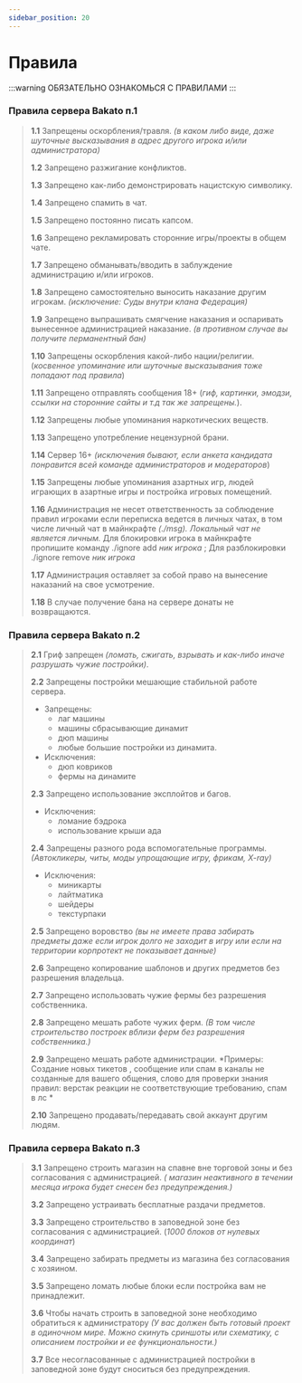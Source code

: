 ```yaml
---
sidebar_position: 20
---
```


# Правила

:::warning
ОБЯЗАТЕЛЬНО ОЗНАКОМЬСЯ С ПРАВИЛАМИ
:::

### Правила сервера Bakato п.1

> **1.1** Запрещены оскорбления/травля. _(в каком либо виде, даже шуточные высказывания в адрес другого игрока и/или администратора)_
>
> **1.2** Запрещено разжигание конфликтов.
>
> **1.3** Запрещено как-либо демонстрировать нацистскую символику.
>
> **1.4** Запрещено спамить в чат.
>
> **1.5** Запрещено постоянно писать капсом.
>
> **1.6** Запрещено рекламировать сторонние игры/проекты в общем чате.
>
> **1.7** Запрещено обманывать/вводить в заблуждение администрацию и/или игроков.
>
> **1.8** Запрещено самостоятельно выносить наказание другим игрокам. _(исключение: Суды внутри клана Федерация)_
>
> **1.9** Запрещено выпрашивать смягчение наказания и оспаривать вынесенное администрацией наказание. _(в противном случае вы получите перманентный бан)_
>
> **1.10** Запрещены оскорбления какой-либо нации/религии. (_косвенное упоминание или шуточные высказывания тоже попадают под правила_)
>
> **1.11** Запрещено отправлять сообщения 18+ (_гиф, картинки, эмодзи, ссылки на сторонние сайты и т.д так же запрещены._).
>
> **1.12** Запрещены любые упоминания наркотических веществ.
>
> **1.13** Запрещено употребление нецензурной брани.
>
> **1.14** Сервер 16+ _(исключения бывают, если анкета кандидата понравится всей команде администраторов и модераторов_)
>
> **1.15** Запрещены любые упоминания азартных игр, людей играющих в азартные игры и постройка игровых помещений.
>
> **1.16** Администрация не несет ответственность за соблюдение правил игроками если переписка ведется в личных чатах, в том числе личный чат в майнкрафте _(./msg). Локальный чат не является личным._ Для блокировки игрока в майнкрафте пропишите команду ./ignore add _ник игрока_ ; Для разблокировки ./ignore remove _ник игрока_
>
> **1.17** Администрация оставляет за собой право на вынесение наказаний на свое усмотрение.
>
> **1.18** В случае получение бана на сервере донаты не возвращаются.

### Правила сервера Bakato п.2

> **2.1** Гриф запрещен _(ломать, сжигать, взрывать и как-либо иначе разрушать чужие постройки)_.
>
> **2.2** Запрещены постройки мешающие стабильной работе сервера.
>
> * Запрещены:
>   * лаг машины
>   * машины сбрасывающие динамит
>   * дюп машины
>   * любые большие постройки из динамита.
> * Исключения:
>   * дюп ковриков
>   * фермы на динамите
>
> **2.3** Запрещено использование эксплойтов и багов.
>
> * Исключения:
>   * ломание бэдрока
>   * использование крыши ада
>
> **2.4** Запрещены разного рода вспомогательные программы. _(Автокликеры, читы, моды упрощающие игру, фрикам, X-ray)_
>
> * Исключения:
>   * миникарты
>   * лайтматика
>   * шейдеры
>   * текстурпаки
>
> **2.5** Запрещено воровство _(вы не имеете права забирать предметы даже если игрок долго не заходит в игру или если на территории корпротект не показывает данные)_
>
> **2.6** Запрещено копирование шаблонов и других предметов без разрешения владельца.
>
> **2.7** Запрещено использовать чужие фермы без разрешения собственника.
>
> **2.8** Запрещено мешать работе чужих ферм. _(В том числе строительство построек вблизи ферм без разрешения собственника.)_
>
> **2.9** Запрещено мешать работе администрации. \*Примеры: Создание новых тикетов , сообщение или спам в каналы не созданные для вашего общения, слово для проверки знания правил: верстак реакции не соответствующие требованию, спам в лс \*
>
> **2.10** Запрещено продавать/передавать свой аккаунт другим людям.

### Правила сервера Bakato п.3

> **3.1** Запрещено строить магазин на спавне вне торговой зоны и без согласования с администрацией. _( магазин неактивного в течении месяца игрока будет снесен без предупреждения.)_
>
> **3.2** Запрещено устраивать бесплатные раздачи предметов.
>
> **3.3** Запрещено строительство в заповедной зоне без согласования с администрацией. (_1000 блоков от нулевых координат_)
>
> **3.4** Запрещено забирать предметы из магазина без согласования с хозяином.
>
> **3.5** Запрещено ломать любые блоки если постройка вам не принадлежит.
>
> **3.6** Чтобы начать строить в заповедной зоне необходимо обратиться к администратору _(У вас должен быть готовый проект в одиночном мире. Можно скинуть сриншоты или схематику, с описанием постройки и ее функциональности.)_
>
> **3.7** Все несогласованные с администрацией постройки в заповедной зоне будут сноситься без предупреждения.
